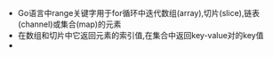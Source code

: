 - Go语言中range关键字用于for循环中迭代数组(array),切片(slice),链表(channel)或集合(map)的元素
- 在数组和切片中它返回元素的索引值,在集合中返回key-value对的key值
-
